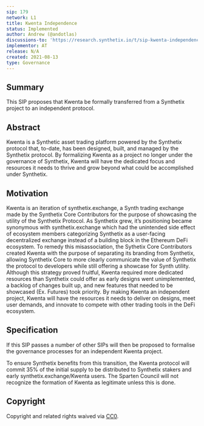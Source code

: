 ```yaml
---
sip: 179
network: L1
title: Kwenta Independence
status: Implemented
author: Andrew (@andotlas)
discussions-to: 'https://research.synthetix.io/t/sip-kwenta-independence/464'
implementor: AT
release: N/A
created: 2021-08-13
type: Governance
---
```


## Summary 

This SIP proposes that Kwenta be formally transferred from a Synthetix project to an independent protocol. 

## Abstract

Kwenta is a Synthetic asset trading platform powered by the Synthetix protocol that, to-date, has been designed, built, and managed by the Synthetix protocol. By formalizing Kwenta as a project no longer under the governance of Synthetix, Kwenta will have the dedicated focus and resources it needs to thrive and grow beyond what could be accomplished under Synthetix. 

## Motivation 

Kwenta is an iteration of synthetix.exchange, a Synth trading exchange made by the Synthetix Core Contributors for the purpose of showcasing the utility of the Synthetix Protocol. As Synthetix grew, it’s positioning became synonymous with synthetix.exchange which had the unintended side effect of ecosystem members categorizing Synthetix as a user-facing decentralized exchange instead of a building block in the Ethereum DeFi ecosystem. To remedy this misassociation, the Sythetix Core Contributors created Kwenta with the purpose of separating its branding from Synthetix, allowing Synthetix Core to more clearly communicate the value of Synthetix the protocol to developers while still offering a showcase for Synth utility. Although this strategy proved fruitful, Kwenta required more dedicated resources than Synthetix could offer as early designs went unimplemented, a backlog of changes built up, and new features that needed to be showcased (Ex. Futures) took priority. By making Kwenta an independent project, Kwenta will have the resources it needs to deliver on designs, meet user demands, and innovate to compete with other trading tools in the DeFi ecosystem.

## Specification 

If this SIP passes a number of other SIPs will then be proposed to formalise the governance processes for an independent Kwenta project.

To ensure Synthetix benefits from this transition, the Kwenta protocol will commit 35% of the initial supply to be distributed to Synthetix stakers and early synthetix.exchange/Kwenta users. The Sparten Council will not recognize the formation of Kwenta as legitimate unless this is done.

## Copyright

Copyright and related rights waived via [CC0](https://creativecommons.org/publicdomain/zero/1.0/).
